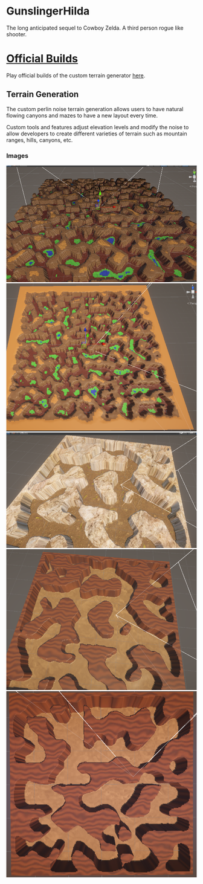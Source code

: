 # GunslingerHilda
 The long anticipated sequel to Cowboy Zelda. A third person rogue like shooter.

# [Official Builds](https://emergencyplayer.itch.io/gunslinger-hilda)
Play official builds of the custom terrain generator [here](https://emergencyplayer.itch.io/gunslinger-hilda).

## Terrain Generation
The custom perlin noise terrain generation allows users to have natural flowing canyons and mazes to have a new layout every time.

Custom tools and features adjust elevation levels and modify the noise to allow developers to create different varieties of terrain such as mountain ranges, hills, canyons, etc.
### Images
![Terrain Generation Iteration 1](https://github.com/LaurenceTimothyMGarcia/GunslingerHilda/blob/main/Assets/Images/Terrain%20Generator%20Iteration%201.png)
![Terrain Generation Iteration 2](https://github.com/LaurenceTimothyMGarcia/GunslingerHilda/blob/main/Assets/Images/Terrain%20Generator%20Iteration%202.png)
![Terrain Generation Iteration 3](https://github.com/LaurenceTimothyMGarcia/GunslingerHilda/blob/main/Assets/Images/Terrain%20Generator%20Iteration%203.png)
![Terrain Generation Iteration 4](https://github.com/LaurenceTimothyMGarcia/GunslingerHilda/blob/main/Assets/Images/Terrain%20Generator%20Iteration%204.png)
![Terrain Generation Iteration 5](https://github.com/LaurenceTimothyMGarcia/GunslingerHilda/blob/main/Assets/Images/Terrain%20Generator%20Iteration%205.png)
